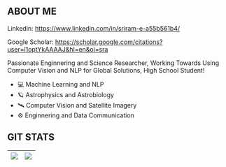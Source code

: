 ## ABOUT ME
Linkedin: https://www.linkedin.com/in/sriram-e-a55b561b4/

Google Scholar: https://scholar.google.com/citations?user=l1optYkAAAAJ&hl=en&oi=sra

Passionate Enginnering and Science Researcher, Working Towards Using Computer Vision and NLP for Global Solutions, High School Student!

- 💻 Machine Learning and NLP
 - 🪐 Astrophysics and Astrobiology
 - 🛰 Computer Vision and Satellite Imagery
 - ⚙️ Enginnering and Data Communication
 
## GIT STATS
<img src="https://github-readme-stats.vercel.app/api?username=sriramelango&&show_icons=true&count_private=true&theme=midnight-purple"/>|<img src="https://github-readme-streak-stats.herokuapp.com/?user=sriramelango&theme=midnight-purple"/>|
|---|---|
